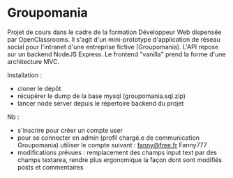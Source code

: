 # Groupomania

Projet de cours dans le cadre de la formation Développeur Web dispensée par OpenClassrooms.
Il s'agit d'un mini-prototype d'application de réseau social pour l'intranet d'une entreprise fictive (Groupomania).
L'API repose sur un backend NodeJS Express.
Le frontend "vanilla" prend la forme d'une architecture MVC.

Installation :

- cloner le dépôt
- récupérer le dump de la base mysql (groupomania.sql.zip)
- lancer node server depuis le répertoire backend du projet 

Nb :

- s'inscrire pour créer un compte user
- pour se connecter en admin (profil chargé.e de communication Groupomania) utiliser le compte suivant :
  fanny@free.fr
  Fanny777
- modifications prévues : remplacement des champs input text par des champs textarea, rendre plus ergonomique la façon dont sont modifiés posts et commentaires
  
